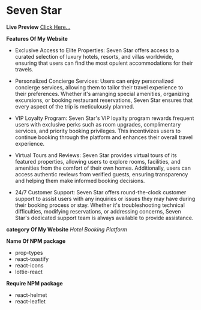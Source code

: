 # Seven Star

**Live Preview** [Click Here...](https://assignment11-c544b.web.app/)


**Features Of My Website**

* Exclusive Access to Elite Properties: Seven Star offers access to a curated selection of luxury hotels, resorts, and villas worldwide, ensuring that users can find the most opulent accommodations for their travels.

* Personalized Concierge Services: Users can enjoy personalized concierge services, allowing them to tailor their travel experience to their preferences. Whether it's arranging special amenities, organizing excursions, or booking restaurant reservations, Seven Star ensures that every aspect of the trip is meticulously planned.

* VIP Loyalty Program: Seven Star's VIP loyalty program rewards frequent users with exclusive perks such as room upgrades, complimentary services, and priority booking privileges. This incentivizes users to continue booking through the platform and enhances their overall travel experience.

* Virtual Tours and Reviews: Seven Star provides virtual tours of its featured properties, allowing users to explore rooms, facilities, and amenities from the comfort of their own homes. Additionally, users can access authentic reviews from verified guests, ensuring transparency and helping them make informed booking decisions.

* 24/7 Customer Support: Seven Star offers round-the-clock customer support to assist users with any inquiries or issues they may have during their booking process or stay. Whether it's troubleshooting technical difficulties, modifying reservations, or addressing concerns, Seven Star's dedicated support team is always available to provide assistance.

**category Of My Website**
*Hotel Booking Platform*

**Name Of NPM package**
* prop-types
* react-toastify
* react-icons 
* lottie-react

**Require NPM package**
* react-helmet
* react-leaflet
